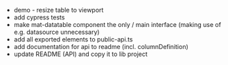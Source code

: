 * demo - resize table to viewport
* add cypress tests
* make mat-datatable component the only / main interface (making use of e.g. datasource unnecessary)
* add all exported elements to public-api.ts
* add documentation for api to readme (incl. columnDefinition)
* update README (API) and copy it to lib project
